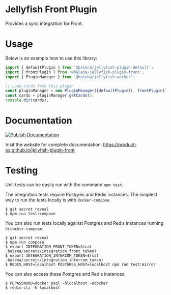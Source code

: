 # Jellyfish Front Plugin

Provides a sync integration for Front.

# Usage

Below is an example how to use this library:

```js
import { defaultPlugin } from '@balena/jellyfish-plugin-default';
import { frontPlugin } from '@balena/jellyfish-plugin-front';
import { PluginManager } from '@balena/jellyfish-worker';

// Load cards from this plugin
const pluginManager = new PluginManager([defaultPlugin(), frontPlugin()]);
const cards = pluginManager.getCards();
console.dir(cards);
```

# Documentation

[![Publish Documentation](https://github.com/product-os/jellyfish-plugin-front/actions/workflows/publish-docs.yml/badge.svg)](https://github.com/product-os/jellyfish-plugin-front/actions/workflows/publish-docs.yml)

Visit the website for complete documentation: https://product-os.github.io/jellyfish-plugin-front

# Testing

Unit tests can be easily run with the command `npm test`.

The integration tests require Postgres and Redis instances. The simplest way to run the tests locally is with `docker-compose`.

```
$ git secret reveal
$ npm run test:compose
```

You can also run tests locally against Postgres and Redis instances running in `docker-compose`:
```
$ git secret reveal
$ npm run compose
$ export INTEGRATION_FRONT_TOKEN=$(cat .balena/secrets/integration_front_token)
$ export INTEGRATION_INTERCOM_TOKEN=$(cat .balena/secrets/integration_intercom_token)
$ REDIS_HOST=localhost POSTGRES_HOST=localhost npm run test:mirror
```

You can also access these Postgres and Redis instances:
```
$ PGPASSWORD=docker psql -hlocalhost -Udocker
$ redis-cli -h localhost
```
